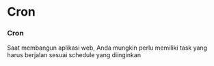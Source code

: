 # Cron

### Cron

Saat membangun aplikasi web, Anda mungkin perlu memiliki task yang harus berjalan sesuai schedule yang diinginkan
